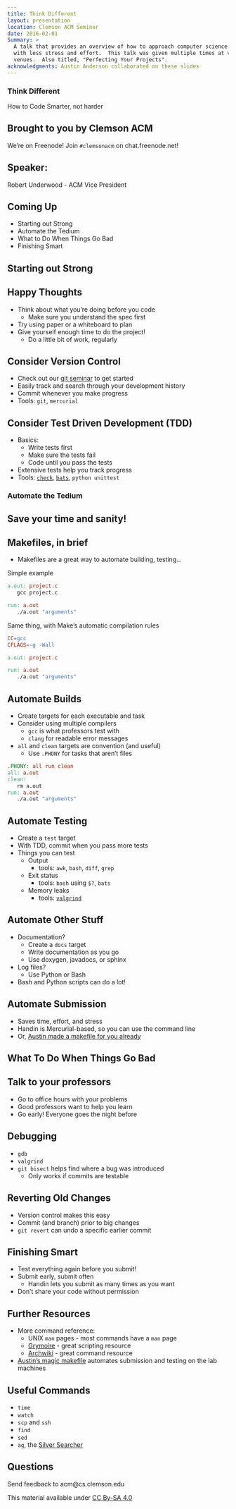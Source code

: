 ```yaml
---
title: Think Different
layout: presentation
location: Clemson ACM Seminar
date: 2016-02-01
Summary: >
  A talk that provides an overview of how to approach computer science projects
  with less stress and effort.  This talk was given multiple times at various Clemson ACM
  venues.  Also titled, "Perfecting Your Projects".
acknowledgments: Austin Anderson collaborated on these slides
---
```

<section>
<section id="think-different" class="title-slide slide level1">
<h1>Think Different</h1>
<p>How to Code Smarter, not harder</p>
</section>
<section id="brought-to-you-by-clemson-acm" class="slide level2">
<h2>Brought to you by Clemson ACM</h2>
<p>We’re on Freenode! Join <code>#clemsonacm</code> on chat.freenode.net!</p>
</section>
<section id="speaker" class="slide level2">
<h2>Speaker:</h2>
<p>Robert Underwood - ACM Vice President</p>
</section></section>
<section id="coming-up" class="title-slide slide level1">
<h1>Coming Up</h1>
<ul>
<li>Starting out Strong</li>
<li>Automate the Tedium</li>
<li>What to Do When Things Go Bad</li>
<li>Finishing Smart</li>
</ul>
</section>

<section id="starting-out-strong" class="title-slide slide level1">
<h1>Starting out Strong</h1>

</section>

<section id="happy-thoughts" class="title-slide slide level1">
<h1>Happy Thoughts</h1>
<ul>
<li>Think about what you’re doing before you code
<ul>
<li>Make sure you understand the spec first</li>
</ul></li>
<li>Try using paper or a whiteboard to plan</li>
<li>Give yourself enough time to do the project!
<ul>
<li>Do a little bit of work, regularly</li>
</ul></li>
</ul>
</section>

<section id="consider-version-control" class="title-slide slide level1">
<h1>Consider Version Control</h1>
<ul>
<li>Check out our <a href="http://present.protractor.ninja?git">git seminar</a> to get started</li>
<li>Easily track and search through your development history</li>
<li>Commit whenever you make progress</li>
<li>Tools: <code>git</code>, <code>mercurial</code></li>
</ul>
</section>

<section id="consider-test-driven-development-tdd" class="title-slide slide level1">
<h1>Consider Test Driven Development (TDD)</h1>
<ul>
<li>Basics:
<ul>
<li>Write tests first</li>
<li>Make sure the tests fail</li>
<li>Code until you pass the tests</li>
</ul></li>
<li>Extensive tests help you track progress</li>
<li>Tools: <a href="http://check.sourceforge.net/"><code>check</code></a>, <a href="https://github.com/sstephenson/bats"><code>bats</code></a>, <code>python unittest</code></li>
</ul>
</section>

<section>
<section id="automate-the-tedium" class="title-slide slide level1">
<h1>Automate the Tedium</h1>

</section>
<section id="save-your-time-and-sanity" class="slide level2">
<h2>Save your time and sanity!</h2>
</section></section>
<section id="makefiles-in-brief" class="title-slide slide level1">
<h1>Makefiles, in brief</h1>
<ul>
<li>Makefiles are a great way to automate building, testing…</li>
</ul>
<p>Simple example</p>
<div class="sourceCode" id="cb1"><pre class="sourceCode makefile"><code class="sourceCode makefile"><span id="cb1-1"><a href="#cb1-1" aria-hidden="true"></a><span class="dv">a.out:</span><span class="dt"> project.c</span></span>
<span id="cb1-2"><a href="#cb1-2" aria-hidden="true"></a>   gcc project.c</span>
<span id="cb1-3"><a href="#cb1-3" aria-hidden="true"></a></span>
<span id="cb1-4"><a href="#cb1-4" aria-hidden="true"></a><span class="dv">run:</span><span class="dt"> a.out</span></span>
<span id="cb1-5"><a href="#cb1-5" aria-hidden="true"></a>   ./a.out <span class="st">&quot;arguments&quot;</span></span></code></pre></div>
<p>Same thing, with Make’s automatic compilation rules</p>
<div class="sourceCode" id="cb2"><pre class="sourceCode makefile"><code class="sourceCode makefile"><span id="cb2-1"><a href="#cb2-1" aria-hidden="true"></a><span class="dt">CC</span><span class="ch">=</span><span class="st">gcc</span></span>
<span id="cb2-2"><a href="#cb2-2" aria-hidden="true"></a><span class="dt">CFLAGS</span><span class="ch">=</span><span class="st">-g -Wall</span></span>
<span id="cb2-3"><a href="#cb2-3" aria-hidden="true"></a></span>
<span id="cb2-4"><a href="#cb2-4" aria-hidden="true"></a><span class="dv">a.out:</span><span class="dt"> project.c</span></span>
<span id="cb2-5"><a href="#cb2-5" aria-hidden="true"></a></span>
<span id="cb2-6"><a href="#cb2-6" aria-hidden="true"></a><span class="dv">run:</span><span class="dt"> a.out</span></span>
<span id="cb2-7"><a href="#cb2-7" aria-hidden="true"></a>   ./a.out <span class="st">&quot;arguments&quot;</span></span></code></pre></div>
</section>

<section id="automate-builds" class="title-slide slide level1">
<h1>Automate Builds</h1>
<ul>
<li>Create targets for each executable and task</li>
<li>Consider using multiple compilers
<ul>
<li><code>gcc</code> is what professors test with</li>
<li><code>clang</code> for readable error messages</li>
</ul></li>
<li><code>all</code> and <code>clean</code> targets are convention (and useful)
<ul>
<li>Use <code>.PHONY</code> for tasks that aren’t files</li>
</ul></li>
</ul>
<div class="sourceCode" id="cb3"><pre class="sourceCode makefile"><code class="sourceCode makefile"><span id="cb3-1"><a href="#cb3-1" aria-hidden="true"></a><span class="ot">.PHONY:</span><span class="dt"> all run clean</span></span>
<span id="cb3-2"><a href="#cb3-2" aria-hidden="true"></a><span class="dv">all:</span><span class="dt"> a.out</span></span>
<span id="cb3-3"><a href="#cb3-3" aria-hidden="true"></a><span class="dv">clean:</span></span>
<span id="cb3-4"><a href="#cb3-4" aria-hidden="true"></a>   rm a.out</span>
<span id="cb3-5"><a href="#cb3-5" aria-hidden="true"></a><span class="dv">run:</span><span class="dt"> a.out</span></span>
<span id="cb3-6"><a href="#cb3-6" aria-hidden="true"></a>   ./a.out <span class="st">&quot;arguments&quot;</span></span></code></pre></div>
</section>

<section id="automate-testing" class="title-slide slide level1">
<h1>Automate Testing</h1>
<ul>
<li>Create a <code>test</code> target</li>
<li>With TDD, commit when you pass more tests</li>
<li>Things you can test
<ul>
<li>Output
<ul>
<li>tools: <code>awk</code>, <code>bash</code>, <code>diff</code>, <code>grep</code></li>
</ul></li>
<li>Exit status
<ul>
<li>tools: <code>bash</code> using <code>$?</code>, <code>bats</code></li>
</ul></li>
<li>Memory leaks
<ul>
<li>tools: <a href="http://valgrind.org/"><code>valgrind</code></a></li>
</ul></li>
</ul></li>
</ul>
</section>

<section id="automate-other-stuff" class="title-slide slide level1">
<h1>Automate Other Stuff</h1>
<ul>
<li>Documentation?
<ul>
<li>Create a <code>docs</code> target</li>
<li>Write documentation as you go</li>
<li>Use doxygen, javadocs, or sphinx</li>
</ul></li>
<li>Log files?
<ul>
<li>Use Python or Bash</li>
</ul></li>
<li>Bash and Python scripts can do a lot!</li>
</ul>
</section>

<section id="automate-submission" class="title-slide slide level1">
<h1>Automate Submission</h1>
<ul>
<li>Saves time, effort, and stress</li>
<li>Handin is Mercurial-based, so you can use the command line</li>
<li>Or, <a href="http://www.grymoire.com/">Austin made a makefile for you already</a></li>
</ul>
</section>

<section id="what-to-do-when-things-go-bad" class="title-slide slide level1">
<h1>What To Do When Things Go Bad</h1>

</section>

<section id="talk-to-your-professors" class="title-slide slide level1">
<h1>Talk to your professors</h1>
<ul>
<li>Go to office hours with your problems</li>
<li>Good professors want to help you learn</li>
<li>Go early! Everyone goes the night before</li>
</ul>
</section>

<section id="debugging" class="title-slide slide level1">
<h1>Debugging</h1>
<ul>
<li><code>gdb</code></li>
<li><code>valgrind</code></li>
<li><code>git bisect</code> helps find where a bug was introduced
<ul>
<li>Only works if commits are testable</li>
</ul></li>
</ul>
</section>

<section id="reverting-old-changes" class="title-slide slide level1">
<h1>Reverting Old Changes</h1>
<ul>
<li>Version control makes this easy</li>
<li>Commit (and branch) prior to big changes</li>
<li><code>git revert</code> can undo a specific earlier commit</li>
</ul>
</section>

<section id="finishing-smart" class="title-slide slide level1">
<h1>Finishing Smart</h1>
<ul>
<li>Test everything again before you submit!</li>
<li>Submit early, submit often
<ul>
<li>Handin lets you submit as many times as you want</li>
</ul></li>
<li>Don’t share your code without permission</li>
</ul>
</section>

<section id="further-resources" class="title-slide slide level1">
<h1>Further Resources</h1>
<ul>
<li>More command reference:
<ul>
<li>UNIX <code>man</code> pages - most commands have a <code>man</code> page</li>
<li><a href="http://www.grymoire.com/">Grymoire</a> - great scripting resource</li>
<li><a href="https://wiki.archlinux.org/index.php/Main_Page">Archwiki</a> - great command resource</li>
</ul></li>
<li><a href="https://github.com/protractorninja/cu-handin-magic-make/">Austin’s magic makefile</a> automates submission and testing on the lab machines</li>
</ul>
</section>

<section id="useful-commands" class="title-slide slide level1">
<h1>Useful Commands</h1>
<ul>
<li><code>time</code></li>
<li><code>watch</code></li>
<li><code>scp</code> and <code>ssh</code></li>
<li><code>find</code></li>
<li><code>sed</code></li>
<li><code>ag</code>, the <a href="https://github.com/ggreer/the_silver_searcher">Silver Searcher</a></li>
</ul>
</section>

<section id="questions" class="title-slide slide level1">
<h1>Questions</h1>
<p>Send feedback to acm@cs.clemson.edu</p>
<p>This material available under <a href="http://creativecommons.org/licenses/by-sa/4.0/">CC By-SA 4.0</a></p>
</section>

